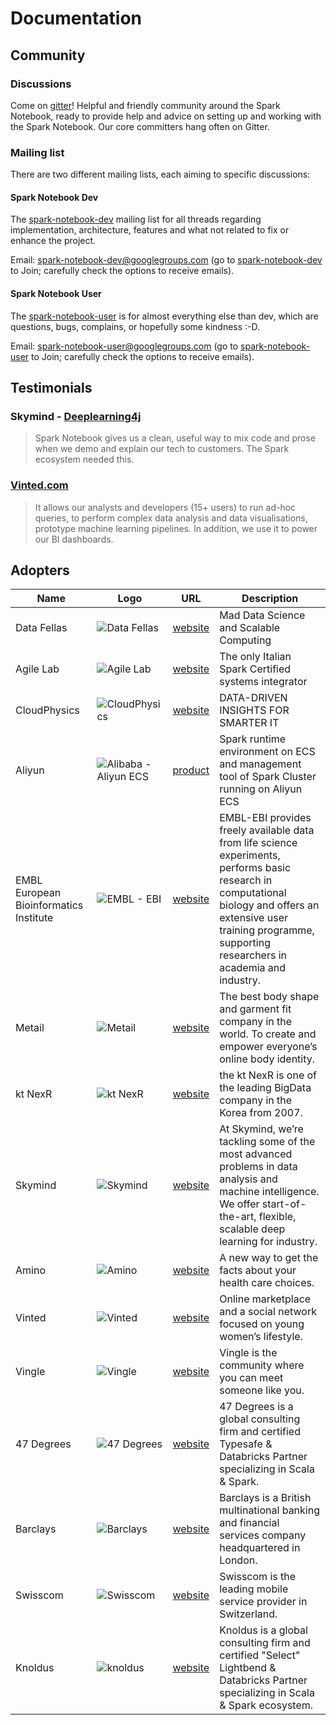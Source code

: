 # Documentation

## Community

### Discussions
Come on [gitter](https://gitter.im/andypetrella/spark-notebook?utm_source=badge&utm_medium=badge&utm_campaign=pr-badge&utm_content=badge)!
Helpful and friendly community around the Spark Notebook, ready to provide help and advice on setting up and working with the Spark Notebook. Our core committers hang often on Gitter.

### Mailing list
There are two different mailing lists, each aiming to specific discussions:

#### Spark Notebook Dev

The [spark-notebook-dev](https://groups.google.com/forum/?hl=fr#!forum/spark-notebook-dev) mailing list for all threads regarding implementation, architecture, features and what not related to fix or enhance the project.

Email: [spark-notebook-dev@googlegroups.com](mailto:spark-notebook-dev@googlegroups.com) (go to [spark-notebook-dev](https://groups.google.com/forum/#!forum/spark-notebook-dev) to Join; carefully check the options to receive emails).

#### Spark Notebook User

The [spark-notebook-user](https://groups.google.com/forum/?hl=fr#!forum/spark-notebook-user) is for almost everything else than dev, which are questions, bugs, complains, or hopefully some kindness :-D.

Email: [spark-notebook-user@googlegroups.com](mailto:spark-notebook-user@googlegroups.com) (go to [spark-notebook-user](https://groups.google.com/forum/#!forum/spark-notebook-user) to Join; carefully check the options to receive emails).


## Testimonials
### Skymind - [Deeplearning4j](http://Deeplearning4j.org)

> Spark Notebook gives us a clean, useful way to mix code and prose when we demo and explain our tech to customers. The Spark ecosystem needed this.

### [Vinted.com](http://www.vinted.com)

> It allows our analysts and developers (15+ users) to run ad-hoc queries, to perform complex data analysis and data visualisations, prototype machine learning pipelines. In addition, we use it to power our BI dashboards.

## Adopters

| Name                                   | Logo                                                                                                                           | URL                                                                                              | Description                                                                                                                                                                                                           |
|----------------------------------------|--------------------------------------------------------------------------------------------------------------------------------|--------------------------------------------------------------------------------------------------|-----------------------------------------------------------------------------------------------------------------------------------------------------------------------------------------------------------------------|
| Data Fellas                            | ![Data Fellas](http://www.data-fellas.guru/assets/images/logo-wired-small.png)                                                 | [website](http://www.data-fellas.guru)                                                           | Mad Data Science and Scalable Computing                                                                                                                                                                                 |
| Agile Lab                              | ![Agile Lab](http://www.agilelab.it/wp-content/uploads/2015/02/logo1.png)                                                      | [website](http://www.agilelab.it)                                                                | The only Italian Spark Certified systems integrator                                                                                                                                                                   |
| CloudPhysics                           | ![CloudPhysics](https://www.cloudphysics.com/static/uploads/2014/06/3color_bug_lg.png)                                         | [website](http://www.cloudphysics.com)                                                           | DATA-DRIVEN INSIGHTS FOR SMARTER IT                                                                                                                                                                                   |
| Aliyun                                 | ![Alibaba - Aliyun ECS](http://gtms02.alicdn.com/tps/i2/T1J0xIFMteXXX4dCTl-220-72.png)                                         | [product](http://market.aliyun.com/products/56014009/jxsc000194.html?spm=5176.900004.4.1.WGc3Ei) | Spark runtime environment on ECS and management tool of Spark Cluster running on Aliyun ECS                                                                                                                             |
| EMBL European Bioinformatics Institute | ![EMBL - EBI](http://www.ebi.ac.uk/miriam/static/main/img/EBI_logo.png)                                                        | [website](http://www.ebi.ac.uk/)                                                                 | EMBL-EBI provides freely available data from life science experiments, performs basic research in computational biology and offers an extensive user training programme, supporting researchers in academia and industry. |
| Metail                                 | ![Metail](http://metail.wpengine.com/wp-content/uploads/2013/11/Metail_Logo1.png)                                              | [website](http://metail.com/)                                                                    | The best body shape and garment fit company in the world. To create and empower everyone’s online body identity.                                                                                                          |
| kt NexR                                | ![kt NexR](http://ktnexr.com/images/main/kt_h_logo.jpg)                                                                        | [website](http://ktnexr.com)                                                                     | the kt NexR is one of the leading BigData company in the Korea from 2007.                                                                                                                                             |
| Skymind                                | ![Skymind](https://skymind.io/images/skymind_logo_latest.png)                                                                  | [website](http://www.skymind.io)                                                                 | At Skymind, we’re tackling some of the most advanced problems in data analysis and machine intelligence. We offer start-of-the-art, flexible, scalable deep learning for industry.                                      |
| Amino                                  | ![Amino](https://amino.com/static/img/logos/amino-logo-123x30_2x.png)                                                          | [website](http://www.Amino.com)                                                                  | A new way to get the facts about your health care choices.                                                                                                                                                            |
| Vinted                                 | ![Vinted](http://engineering.vinted.com/brandbook/images/logos/vinted.svg)                                                     | [website](http://www.vinted.com/)                                                                | Online marketplace and a social network focused on young women’s lifestyle.                                                                                                                                             |
| Vingle                                 | ![Vingle](https://s3.amazonaws.com/vingle-assets/Vingle_Wordmark_Red.png)                                                      | [website](https://www.vingle.net)                                                                | Vingle is the community where you can meet someone like you.                                                                                                                                                          |
| 47 Degrees                             | ![47 Degrees](http://www.47deg.com/assets/logo_148x148.png)                                                                    | [website](http://www.47deg.com)                                                                  | 47 Degrees is a global consulting firm and certified Typesafe & Databricks Partner specializing in Scala & Spark.                                                                                                       |
| Barclays                               | ![Barclays](https://www.home.barclays/content/dam/barclayspublic/images/Site%20wide/Barclays%20logo/barclays-logo-desktop.png) | [website](http://www.barclays.com)                                                               | Barclays is a British multinational banking and financial services company headquartered in London.                                                                                                                     |
| Swisscom                               | ![Swisscom](https://upload.wikimedia.org/wikipedia/en/2/2c/Swisscom_Logo.png)                                                  | [website](https://www.swisscom.ch)                                                               | Swisscom is the leading mobile service provider in Switzerland.                                                                                                                                                         |
| Knoldus                                | ![knoldus](http://www.knoldus.com/images/logos/new_logo_1.jpg)                                                                 | [website](http://www.knoldus.com)                                                                |  Knoldus is a global consulting firm and certified "Select" Lightbend & Databricks Partner specializing in Scala & Spark ecosystem.                                                                                     |                                                             |
